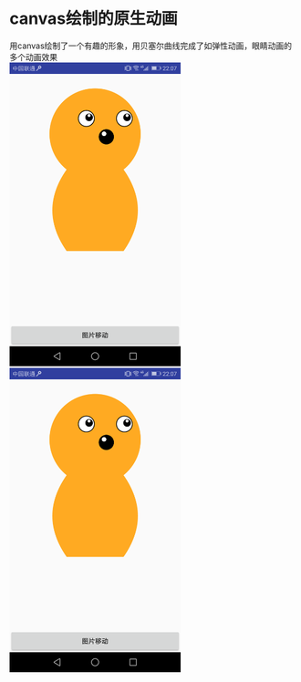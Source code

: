 # canvas绘制的原生动画
用canvas绘制了一个有趣的形象，用贝塞尔曲线完成了如弹性动画，眼睛动画的多个动画效果
<br>
<img src = "https://github.com/Johncuiqiang/-/blob/master/chicken1.jpg" width="300px"></src>
<img src = "https://github.com/Johncuiqiang/-/blob/master/chicken1.jpg"  width="300px"></src>
